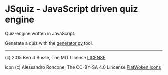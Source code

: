 JSquiz - JavaScript driven quiz engine
======================================

Quiz-engine written in JavaScript.

Generate a quiz with the [generator.py](./tools/generator.py) tool.

---

(c) 2015 Bernd Busse, The MIT License [LICENSE](./LICENSE)

icon (c) Alessandro Roncone, The CC-BY-SA 4.0 Lincense [FlatWoken Icons](https://github.com/alecive/FlatWoken)

